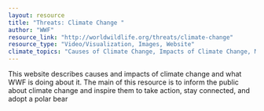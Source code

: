```yaml
---
layout: resource
title: "Threats: Climate Change "
author: "WWF"
resource_link: "http://worldwildlife.org/threats/climate-change"
resource_type: "Video/Visualization, Images, Website"
climate_topics: "Causes of Climate Change, Impacts of Climate Change, Mitigation"
---
```


This website describes causes and impacts of climate change and what WWF is doing about it. The main of this resource is to inform the public about climate change and inspire them to take action, stay connected, and adopt a polar bear

